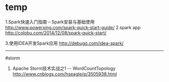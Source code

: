 # temp

1.Spark快速入门指南 – Spark安装与基础使用
http://www.powerxing.com/spark-quick-start-guide/
2.spark app
  http://colobu.com/2014/12/08/spark-quick-start/
  
3.使用IDEA开发Spark应用
http://debugo.com/idea-spark/ <br/>


------

#storm
1. Apache Storm技术实战之1 -- WordCountTopology
 http://www.cnblogs.com/hseagle/p/3505938.html 